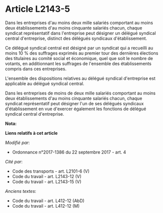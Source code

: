 # Article L2143-5

Dans les entreprises d'au moins deux mille salariés comportant au moins deux établissements d'au moins cinquante salariés
chacun, chaque syndicat représentatif dans l'entreprise peut désigner un délégué syndical central d'entreprise, distinct des
délégués syndicaux d'établissement. 

Ce délégué syndical central est désigné par un syndicat qui a recueilli au moins 10 % des suffrages exprimés au premier tour
des dernières élections des titulaires au                   comité social et économique, quel que soit le nombre de votants,
en additionnant les suffrages de l'ensemble des établissements compris dans ces entreprises. 

L'ensemble des dispositions relatives au délégué syndical d'entreprise est applicable au délégué syndical central. 

Dans les entreprises de moins de deux mille salariés comportant au moins deux établissements d'au moins cinquante salariés
chacun, chaque syndicat représentatif peut désigner l'un de ses délégués syndicaux d'établissement en vue d'exercer également
les fonctions de délégué syndical central d'entreprise.

**Nota:**



**Liens relatifs à cet article**

_Modifié par_:

  - Ordonnance n°2017-1386 du 22 septembre 2017 - art. 4

_Cité par_:

  - Code des transports - art. L2101-6 (V)
  - Code du travail - art. L2143-12 (V)
  - Code du travail - art. L2143-15 (V)

_Anciens textes_:

  - Code du travail - art. L412-12 (AbD)
  - Code du travail - art. L412-12 (M)
